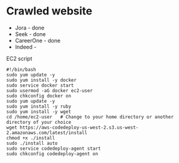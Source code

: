 # Crawled website
- Jora - done
- Seek - done
- CareerOne - done
- Indeed - 

EC2 script

```
#!/bin/bash
sudo yum update -y
sudo yum install -y docker
sudo service docker start
sudo usermod -aG docker ec2-user
sudo chkconfig docker on
sudo yum update -y
sudo yum install -y ruby
sudo yum install -y wget
cd /home/ec2-user   # Change to your home directory or another directory of your choice
wget https://aws-codedeploy-us-west-2.s3.us-west-2.amazonaws.com/latest/install
chmod +x ./install
sudo ./install auto
sudo service codedeploy-agent start
sudo chkconfig codedeploy-agent on
```